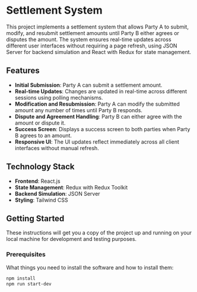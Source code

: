# Settlement System

This project implements a settlement system that allows Party A to submit, modify, and resubmit settlement amounts until Party B either agrees or disputes the amount. The system ensures real-time updates across different user interfaces without requiring a page refresh, using JSON Server for backend simulation and React with Redux for state management.

## Features

- **Initial Submission**: Party A can submit a settlement amount.
- **Real-time Updates**: Changes are updated in real-time across different sessions using polling mechanisms.
- **Modification and Resubmission**: Party A can modify the submitted amount any number of times until Party B responds.
- **Dispute and Agreement Handling**: Party B can either agree with the amount or dispute it.
- **Success Screen**: Displays a success screen to both parties when Party B agrees to an amount.
- **Responsive UI**: The UI updates reflect immediately across all client interfaces without manual refresh.

## Technology Stack

- **Frontend**: React.js
- **State Management**: Redux with Redux Toolkit
- **Backend Simulation**: JSON Server
- **Styling**: Tailwind CSS

## Getting Started

These instructions will get you a copy of the project up and running on your local machine for development and testing purposes.

### Prerequisites

What things you need to install the software and how to install them:

```bash
npm install
npm run start-dev
```
